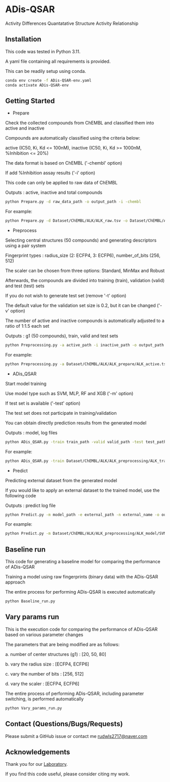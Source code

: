 # ADis-QSAR
Activity Differences Quantatative Structure Activity Relationship

## Installation
This code was tested in Python 3.11.

A yaml file containing all requirements is provided. 

This can be readily setup using conda.

```sh
conda env create -f ADis-QSAR-env.yaml
conda activate ADis-QSAR-env
```

## Getting Started
* Prepare 

Check the collected compounds from ChEMBL and classified them into active and inactive

Compounds are automatically classified using the criteria below:

active (IC50, Ki, Kd <= 100nM), inactive (IC50, Ki, Kd >= 1000nM, %Inhibition <= 20%)

The data format is based on ChEMBL ('-chembl' option)

If add %Inhibition assay results ('-i' option)

This code can only be applied to raw data of ChEMBL

Outputs : active, inactive and total compounds

```sh
python Prepare.py -d raw_data_path -o output_path -i -chembl
```

For example:

```sh
python Prepare.py -d Dataset/ChEMBL/ALK/ALK_raw.tsv -o Dataset/ChEMBL/ALK -i -chembl
```

* Preprocess

Selecting central structures (50 compounds) and generating descriptors using a pair system

Fingerprint types : radius_size (2: ECFP4, 3: ECFP6), number_of_bits (256, 512)

The scaler can be chosen from three options: Standard, MinMax and Robust

Afterwards, the compounds are divided into training (train), validation (valid) and test (test) sets

If you do not wish to generate test set (remove '-t' option)

The default value for the validation set size is 0.2, but it can be changed ('-v' option)

The number of active and inactive compounds is automatically adjusted to a ratio of 1:1.5 each set

Outputs : g1 (50 compounds), train, valid and test sets

```sh
python Preprocessing.py -a active_path -i inactive_path -o output_path -v valid_size -r radius_size -b number_of_bits -s scaler_type -core num_cores -t
```

For example:

```sh
python Preprocessing.py -a Dataset/ChEMBL/ALK/ALK_prepare/ALK_active.tsv -i Dataset/ChEMBL/ALK/ALK_prepare/ALK_inactive.tsv -o Dataset/ChEMBL/ALK -v 0.2 -r 2 -b 256 -s Standard -core 12 -t
```

* ADis_QSAR

Start model training 

Use model type such as SVM, MLP, RF and XGB ('-m' option) 

If test set is available ('-test' option)

The test set does not participate in training/validation

You can obtain directly prediction results from the generated model

Outputs : model, log files

```sh
python ADis_QSAR.py -train train_path -valid valid_path -test test_path -m model_type -o output_path -core num_cores
```

For example:

```sh
python ADis_QSAR.py -train Dataset/ChEMBL/ALK/ALK_preprocessing/ALK_train.tsv -valid Dataset/ChEMBL/ALK/ALK_preprocessing/ALK_valid.tsv -test Dataset/ChEMBL/ALK/ALK_preprocessing/ALK_test.tsv -m SVM -o Dataset/ChEMBL/ALK -core 12
```

* Predict

Predicting external dataset from the generated model

If you would like to apply an external dataset to the trained model, use the following code

Outputs : predict log file

```sh
python Predict.py -m model_path -e external_path -n external_name -o output_path -ev 
```

For example:

```sh
python Predict.py -m Dataset/ChEMBL/ALK/ALK_preprocessing/ALK_model/SVM/ALK_SVM_model.pkl -e Dataset/ChEMBL/ALK/ALK_preprocessing/ALK_test.tsv -n ext -o Dataset/ChEMBL/ALK -core 12 -ev
```

## Baseline run

This code for generating a baseline model for comparing the performance of ADis-QSAR

Training a model using raw fingerprints (binary data) with the ADis-QSAR approach

The entire process for performing ADis-QSAR is executed automatically

```sh
python Baseline_run.py
```

## Vary params run

This is the execution code for comparing the performance of ADis-QSAR based on various parameter changes

The parameters that are being modified are as follows:

a. number of center structures (g1) : [20, 50, 80]

b. vary the radius size : [ECFP4, ECFP6]

c. vary the number of bits : [256, 512]

d. vary the scaler : [ECFP4, ECFP6]

The entire process of performing ADis-QSAR, including parameter switching, is performed automatically

```sh
python Vary_params_run.py
```

## Contact (Questions/Bugs/Requests)
Please submit a GitHub issue or contact me [rudwls2717@naver.com](rudwls2717@naver.com)

## Acknowledgements
Thank you for our [Laboratory](https://homepage.cnu.ac.kr/cim/index.do).

If you find this code useful, please consider citing my work.

